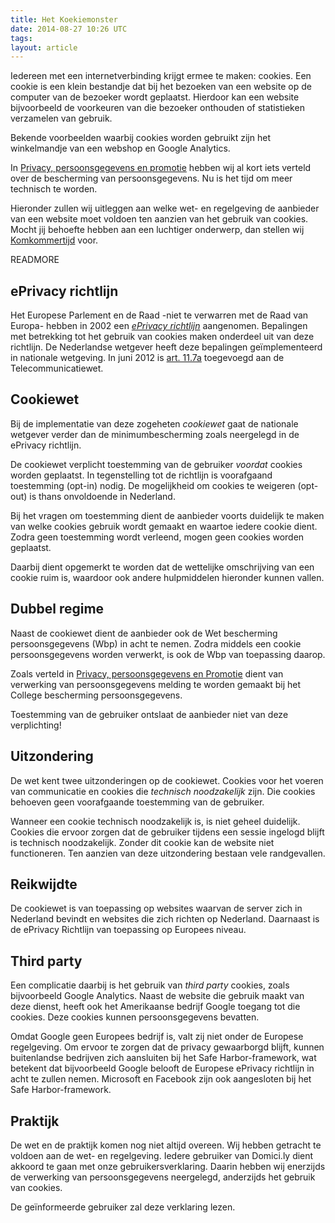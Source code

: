 ```yaml
---
title: Het Koekiemonster
date: 2014-08-27 10:26 UTC
tags:
layout: article
---
```

Iedereen met een internetverbinding krijgt ermee te maken: cookies. Een cookie is een klein bestandje dat bij het bezoeken van een website op de computer van de bezoeker wordt geplaatst. Hierdoor kan een website bijvoorbeeld de voorkeuren van die bezoeker onthouden of statistieken verzamelen van gebruik.

Bekende voorbeelden waarbij cookies worden gebruikt zijn het winkelmandje van een webshop en Google Analytics.

In [Privacy, persoonsgegevens en promotie](http://www.domici.ly/blog/2014/08/20/privacy-persoonsgegevens-en-promotie.html) hebben wij al kort iets verteld over de bescherming van persoonsgegevens. Nu is het tijd om meer technisch te worden.

Hieronder zullen wij uitleggen aan welke wet- en regelgeving de aanbieder van een website moet voldoen ten aanzien van het gebruik van cookies. Mocht jij behoefte hebben aan een luchtiger onderwerp, dan stellen wij [Komkommertijd](http://www.domici.ly/blog/2014/08/06/komkommertijd.html) voor.

READMORE

## ePrivacy richtlijn

Het Europese Parlement en de Raad -niet te verwarren met de Raad van Europa- hebben in 2002 een [*ePrivacy richtlijn*](http://eur-lex.europa.eu/legal-content/NL/ALL/?uri=CELEX:32002L0058) aangenomen. Bepalingen met betrekking tot het gebruik van cookies maken onderdeel uit van deze richtlijn. De Nederlandse wetgever heeft deze bepalingen geïmplementeerd in nationale wetgeving. In juni 2012 is [art. 11.7a](http://wetten.overheid.nl/BWBR0009950/volledig/geldigheidsdatum_27-08-2014#Hoofdstuk11_111_Artikel117a) toegevoegd aan de Telecommunicatiewet.

## Cookiewet

Bij de implementatie van deze zogeheten *cookiewet* gaat de nationale wetgever verder dan de minimumbescherming zoals neergelegd in de ePrivacy richtlijn. 

De cookiewet verplicht toestemming van de gebruiker *voordat* cookies worden geplaatst. In tegenstelling tot de richtlijn is voorafgaand toestemming (opt-in) nodig. De mogelijkheid om cookies te weigeren (opt-out) is thans onvoldoende in Nederland. 

Bij het vragen om toestemming dient de aanbieder voorts duidelijk te maken van welke cookies gebruik wordt gemaakt en waartoe iedere cookie dient. Zodra geen toestemming wordt verleend, mogen geen cookies worden geplaatst. 

Daarbij dient opgemerkt te worden dat de wettelijke omschrijving van een cookie ruim is, waardoor ook andere hulpmiddelen hieronder kunnen vallen.

## Dubbel regime

Naast de cookiewet dient de aanbieder ook de Wet bescherming persoonsgegevens (Wbp) in acht te nemen. Zodra middels een cookie persoonsgegevens worden verwerkt, is ook de Wbp van toepassing daarop.

Zoals verteld in [Privacy, persoonsgegevens en Promotie](http://www.domici.ly/blog/2014/08/20/privacy-persoonsgegevens-en-promotie.html) dient van verwerking van persoonsgegevens melding te worden gemaakt bij het College bescherming persoonsgegevens. 

Toestemming van de gebruiker ontslaat de aanbieder niet van deze verplichting!

## Uitzondering

De wet kent twee uitzonderingen op de cookiewet. Cookies voor het voeren van communicatie en cookies die *technisch noodzakelijk* zijn. Die cookies behoeven geen voorafgaande toestemming van de gebruiker. 

Wanneer een cookie technisch noodzakelijk is, is niet geheel duidelijk. Cookies die ervoor zorgen dat de gebruiker tijdens een sessie ingelogd blijft is technisch noodzakelijk. Zonder dit cookie kan de website niet functioneren. Ten aanzien van deze uitzondering bestaan vele randgevallen.

## Reikwijdte

De cookiewet is van toepassing op websites waarvan de server zich in Nederland bevindt en websites die zich richten op Nederland. Daarnaast is de ePrivacy Richtlijn van toepassing op Europees niveau. 

## Third party

Een complicatie daarbij is het gebruik van *third party* cookies, zoals bijvoorbeeld Google Analytics. Naast de website die gebruik maakt van deze dienst, heeft ook het Amerikaanse bedrijf Google toegang tot die cookies. Deze cookies kunnen persoonsgegevens bevatten.

Omdat Google geen Europees bedrijf is, valt zij niet onder de Europese regelgeving. Om ervoor te zorgen dat de privacy gewaarborgd blijft, kunnen buitenlandse bedrijven zich aansluiten bij het Safe Harbor-framework, wat betekent dat bijvoorbeeld Google belooft de Europese ePrivacy richtlijn in acht te zullen nemen. Microsoft en Facebook zijn ook aangesloten bij het Safe Harbor-framework.

## Praktijk

De wet en de praktijk komen nog niet altijd overeen. Wij hebben getracht te voldoen aan de wet- en regelgeving. Iedere gebruiker van Domici.ly dient akkoord te gaan met onze gebruikersverklaring. Daarin hebben wij enerzijds de verwerking van persoonsgegevens neergelegd, anderzijds het gebruik van cookies.

De geïnformeerde gebruiker zal deze verklaring lezen.

